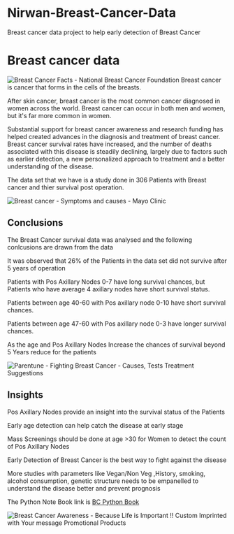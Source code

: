 # Nirwan-Breast-Cancer-Data
Breast cancer data project to help early detection of Breast Cancer
# Breast cancer data 

![Breast Cancer Facts - National Breast Cancer Foundation](https://www.nationalbreastcancer.org/wp-content/uploads/BC-Stats-v04_1-in-8-women-Landscape-1024x575.png)
Breast cancer is cancer that forms in the cells of the breasts.<Br>

After skin cancer, breast cancer is the most common cancer diagnosed in women across the world. Breast cancer can occur in both men and women, but it's far more common in women.<Br>

Substantial support for breast cancer awareness and research funding has helped created advances in the diagnosis and treatment of breast cancer. Breast cancer survival rates have increased, and the number of deaths associated with this disease is steadily declining, largely due to factors such as earlier detection, a new personalized approach to treatment and a better understanding of the disease.<Br>

The data set that we have is a study done in 306 Patients with Breast cancer and thier survival post operation. <Br>

![Breast cancer - Symptoms and causes - Mayo Clinic](https://www.mayoclinic.org/-/media/kcms/gbs/patient-consumer/images/2013/11/15/17/39/ds00328_-ds00982_-ds000983_-ds01063_-ds01070_-hq00348_im01880_r7_breastthu_jpg.png)



## Conclusions 

The Breast Cancer survival data was analysed and the following conlcusions are drawn from the data <br>

It was observed that 26% of the Patients in the data set did not survive after 5 years of operation<br>

Patients with Pos Axillary Nodes 0-7 have long survival chances, but Patients who have average 4 axillary nodes have short survival status.<br>

Patients between age 40-60 with Pos axillary node 0-10 have short survival chances.<br>

Patients between age 47-60 with Pos axillary node 0-3 have longer survival chances. <br>

As the age and Pos Axillary Nodes Increase the chances of survival  beyond 5 Years reduce for the patients<br>

![Parentune - Fighting Breast Cancer - Causes, Tests Treatment Suggestions](https://img1.parentune.com/images/blogs/189.jpg)

## Insights
Pos Axillary Nodes provide an insight into the survival status of the Patients <br>

Early age detection can help catch the disease at early stage <br>

Mass Screenings should be done at age >30 for Women to detect the count of Pos Axillary Nodes <br>

Early Detection of Breast Cancer is the best way to fight against the disease <br>

More studies with parameters like Vegan/Non Veg ,History, smoking, alcohol consumption, genetic structure needs to be empanelled to understand the disease better and prevent prognosis <br>

The  Python Note Book link is  [BC Python Book](https://github.com/sanjaysinghnirwan/Nirwan-Breast-Cancer-Data/blob/main/ProjectBC_SanjayNirwan.py)

![Breast Cancer Awareness - Because Life is Important !! Custom Imprinted  with Your message Promotional Products](https://www.adsources.com/aware/bc/images/index.2.jpg)

